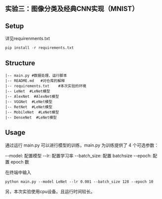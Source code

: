 ## 实验三：图像分类及经典CNN实现（MNIST）

## Setup

详见requirenments.txt
```python
pip install -r requirements.txt
```

## Structure

```
|-- main.py #数据处理、运行脚本
|-- README.md   #对仓库的解释
|-- requirements.txt    #本次实验的环境
|-- LeNet  #LeNet模型
|-- AlexNet  #AlexNet模型
|-- VGGNet  #LeNet模型
|-- RetNet  #LeNet模型
|-- MobileNet  #LeNet模型
|-- DenseNet  #LeNet模型
```

## Usage
通过运行 main.py 可以进行模型的训练，main.py 为训练提供了 4 个可选参数：

--model: 配置模型
--lr: 配置学习率
--batch_size: 配置 batchsize
--epoch: 配置 epoch 数

在终端中输入

```
python main.py --model LeNet --lr 0.001 --batch_size 128 --epoch 10
```

另，本次实验使用cpu设备。且运行时间较长。